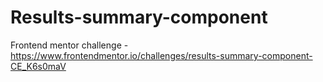 # Results-summary-component
Frontend mentor challenge - https://www.frontendmentor.io/challenges/results-summary-component-CE_K6s0maV
